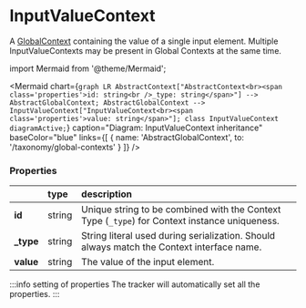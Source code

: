 # InputValueContext

A [GlobalContext](/taxonomy/reference/global-contexts/overview.md) containing the value of a single input element. Multiple InputValueContexts may be present in Global Contexts at the same time.

import Mermaid from '@theme/Mermaid';

<Mermaid chart={`
	graph LR
        AbstractContext["AbstractContext<br><span class='properties'>id: string<br />_type: string</span>"] --> AbstractGlobalContext;
        AbstractGlobalContext --> InputValueContext["InputValueContext<br><span class='properties'>value: string</span>"];
    class InputValueContext diagramActive;
`} 
  caption="Diagram: InputValueContext inheritance" 
  baseColor="blue" 
  links={[
        { name: 'AbstractGlobalContext', to: '/taxonomy/global-contexts' }
]}
/>

### Properties
|                 | type      | description
| :--             | :--       | :--           
| **id**    | string      | Unique string to be combined with the Context Type (`_type`) for Context instance uniqueness.
| **_type** | string      | String literal used during serialization. Should always match the Context interface name.     
| **value**  | string   | The value of the input element.

:::info setting of properties
The tracker will automatically set all the properties.
:::
